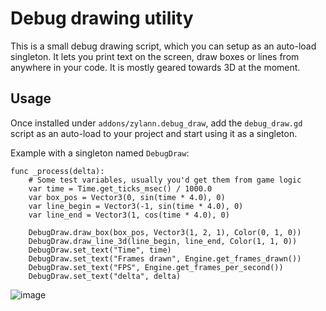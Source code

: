 Debug drawing utility
==========================

This is a small debug drawing script, which you can setup as an auto-load singleton. It lets you print text on the screen, draw boxes or lines from anywhere in your code. It is mostly geared towards 3D at the moment.


Usage
-------

Once installed under `addons/zylann.debug_draw`, add the `debug_draw.gd` script as an auto-load to your project and start using it as a singleton.

Example with a singleton named `DebugDraw`:

```gdscript
func _process(delta):
	# Some test variables, usually you'd get them from game logic
	var time = Time.get_ticks_msec() / 1000.0
	var box_pos = Vector3(0, sin(time * 4.0), 0)
	var line_begin = Vector3(-1, sin(time * 4.0), 0)
	var line_end = Vector3(1, cos(time * 4.0), 0)

	DebugDraw.draw_box(box_pos, Vector3(1, 2, 1), Color(0, 1, 0))
	DebugDraw.draw_line_3d(line_begin, line_end, Color(1, 1, 0))
	DebugDraw.set_text("Time", time)
	DebugDraw.set_text("Frames drawn", Engine.get_frames_drawn())
	DebugDraw.set_text("FPS", Engine.get_frames_per_second())
	DebugDraw.set_text("delta", delta)
```

![image](https://user-images.githubusercontent.com/1311555/83977160-3f8f5280-a8f6-11ea-8dbb-696f794fcd6a.png)
